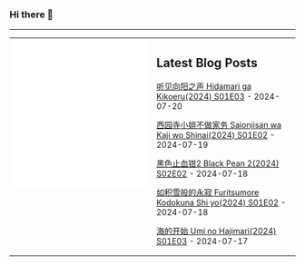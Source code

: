 ### Hi there 👋

<!--
**etng/etng** is a ✨ _special_ ✨ repository because its `README.md` (this file) appears on your GitHub profile.

Here are some ideas to get you started:

- 🔭 I’m currently working on ...
- 🌱 I’m currently learning ...
- 👯 I’m looking to collaborate on ...
- 🤔 I’m looking for help with ...
- 💬 Ask me about ...
- 📫 How to reach me: ...
- 😄 Pronouns: ...
- ⚡ Fun fact: ...
-->


---

<table>
<tr>
<td valign="top" width="50%">
<img src="metrics.svg" alt="Metric" />
</td>
<td valign="top" width="50%">

## Latest Blog Posts
<!-- blog start -->
[听见向阳之声 Hidamari ga Kikoeru(2024) S01E03](http://www.fanxinzhui.com/rr/2573#S01E03) - 2024-07-20

[西园寺小姐不做家务 Saionjisan wa Kaji wo Shinai(2024) S01E02](http://www.fanxinzhui.com/rr/2578#S01E02) - 2024-07-19

[黑色止血钳2 Black Pean 2(2024) S02E02](http://www.fanxinzhui.com/rr/2577#S02E02) - 2024-07-18

[如积雪般的永寂 Furitsumore Kodokuna Shi yo(2024) S01E02](http://www.fanxinzhui.com/rr/2576#S01E02) - 2024-07-18

[海的开始 Umi no Hajimari(2024) S01E03](http://www.fanxinzhui.com/rr/2572#S01E03) - 2024-07-17
<!-- blog end -->

</td></tr></table>

